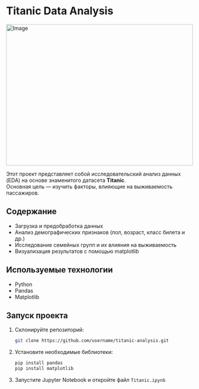 # Titanic Data Analysis

<img src="https://videos.openai.com/vg-assets/assets%2Ftask_01k57etyx8f6jv214f4f7dkg0h%2F1757965893_img_0.webp?st=2025-09-15T18%3A40%3A17Z&se=2025-09-21T19%3A40%3A17Z&sks=b&skt=2025-09-15T18%3A40%3A17Z&ske=2025-09-21T19%3A40%3A17Z&sktid=a48cca56-e6da-484e-a814-9c849652bcb3&skoid=5e5fc900-07cf-43e7-ab5b-314c0d877bb0&skv=2019-02-02&sv=2018-11-09&sr=b&sp=r&spr=https%2Chttp&sig=YKFaYaf1NYM7cS5twGodkXQB0qiRdYFpaEwwRuKN8h8%3D&az=oaivgprodscus" width="100%" height="380px" alt="Image" />

Этот проект представляет собой исследовательский анализ данных (EDA) на основе знаменитого датасета **Titanic**.  
Основная цель — изучить факторы, влияющие на выживаемость пассажиров.

## Содержание
- Загрузка и предобработка данных
- Анализ демографических признаков (пол, возраст, класс билета и др.)
- Исследование семейных групп и их влияния на выживаемость
- Визуализация результатов с помощью matplotlib

## Используемые технологии
- Python
- Pandas
- Matplotlib

## Запуск проекта
1. Склонируйте репозиторий:
   ```bash
   git clone https://github.com/username/titanic-analysis.git
   ```
2. Установите необходимые библиотеки:
   ```bash
   pip install pandas
   pip install matplotlib
   ```
3. Запустите Jupyter Notebook и откройте файл `Titanic.ipynb`
